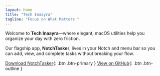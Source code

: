 ```yaml
---
layout: home
title: "Tech Inaayra"
tagline: "Focus on What Matters."
---
```


Welcome to **Tech Inaayra**—where elegant, macOS utilities help you organize your day with zero friction.

Our flagship app, **NotchTasker**, lives in your Notch and menu bar so you can add, view, and complete tasks without breaking your flow.

[Download NotchTasker](https://apps.apple.com/app/notchtasker/idYOUR_APP_ID){: .btn .btn-primary }
[View on GitHub](https://github.com/techinaayra){: .btn .btn-outline }
